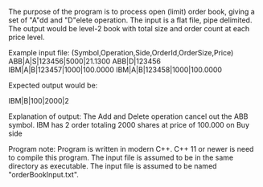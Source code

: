The purpose of the program is to process open (limit) order book, giving a set of "A"dd and "D"elete operation. 
The input is a flat file, pipe delimited.
The output would be level-2 book with total size and order count at each price level.

Example input file:
(Symbol,Operation,Side,OrderId,OrderSize,Price)
ABB|A|S|123456|5000|21.1300
ABB|D|123456
IBM|A|B|123457|1000|100.0000
IBM|A|B|123458|1000|100.0000

Expected output would be:

IBM|B|100|2000|2

Explanation of output:
The Add and Delete operation cancel out the ABB symbol.
IBM has 2 order totaling 2000 shares at price of 100.000 on Buy side

Program note:
Program is written in modern C++. C++ 11 or newer is need to compile this program.
The input file is assumed to be in the same directory as executable.
The input file is assumed to be named "orderBookInput.txt".
